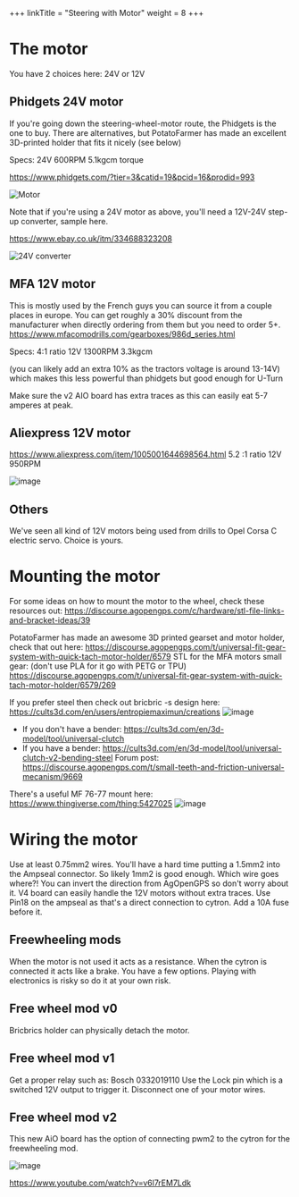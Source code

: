 +++
linkTitle = "Steering with Motor"
weight = 8
+++

# The motor

You have 2 choices here: 24V or 12V

## Phidgets 24V motor
If you're going down the steering-wheel-motor route, the Phidgets is the one to buy. There are alternatives, but PotatoFarmer has made an excellent 3D-printed holder that fits it nicely (see below)

Specs:  24V 600RPM 5.1kgcm torque

https://www.phidgets.com/?tier=3&catid=19&pcid=16&prodid=993

![Motor](../../img/phidgets-motor.png)

Note that if you're using a 24V motor as above, you'll need a 12V-24V step-up converter, sample here.

https://www.ebay.co.uk/itm/334688323208

![24V converter](../../img/step-up-converter.png)

## MFA 12V motor

This is mostly used by the French guys you can source it from a couple places in europe.
You can get roughly a 30% discount from the manufacturer when directly ordering from them but you need to order 5+.
https://www.mfacomodrills.com/gearboxes/986d_series.html

Specs:  4:1 ratio 12V 1300RPM 3.3kgcm 

(you can likely add an extra 10% as the tractors voltage is around 13-14V) which makes this less powerful than phidgets but good enough for U-Turn

Make sure the v2 AIO board has extra traces as this can easily eat 5-7 amperes at peak.

## Aliexpress 12V motor

https://www.aliexpress.com/item/1005001644698564.html
5.2 :1 ratio 12V 950RPM

![image](../../img/aliexpress-12v-motor.png)

## Others
We've seen all kind of 12V motors being used from drills to Opel Corsa C electric servo. Choice is yours.

# Mounting the motor

For some ideas on how to mount the motor to the wheel, check these resources out:
https://discourse.agopengps.com/c/hardware/stl-file-links-and-bracket-ideas/39

PotatoFarmer has made an awesome 3D printed gearset and motor holder, check that out here:
https://discourse.agopengps.com/t/universal-fit-gear-system-with-quick-tach-motor-holder/6579
STL for the MFA motors small gear: (don't use PLA for it go with PETG or TPU)
https://discourse.agopengps.com/t/universal-fit-gear-system-with-quick-tach-motor-holder/6579/269 

If you prefer steel then check out bricbric -s design here: https://cults3d.com/en/users/entropiemaximun/creations 
![image](../../img/steel-motor-mount.png)

* If you don't have a bender: https://cults3d.com/en/3d-model/tool/universal-clutch
* If you have a bender: https://cults3d.com/en/3d-model/tool/universal-clutch-v2-bending-steel
Forum post: https://discourse.agopengps.com/t/small-teeth-and-friction-universal-mecanism/9669

There's a useful MF 76-77 mount here: https://www.thingiverse.com/thing:5427025
![image](../../img/mf-76-77-mount.png)

# Wiring the motor
Use at least 0.75mm2 wires. You'll have a hard time putting a 1.5mm2 into the Ampseal connector. So likely 1mm2 is good enough.
Which wire goes where?! You can invert the direction from AgOpenGPS so don't worry about it.
V4 board can easily handle the 12V motors without extra traces.
Use Pin18 on the ampseal as that's a direct connection to cytron. Add a 10A fuse before it.

## Freewheeling mods

When the motor is not used it acts as a resistance. When the cytron is connected it acts like a brake. You have a few options.
Playing with electronics is risky so do it at your own risk.

## Free wheel mod v0

Bricbrics holder can physically detach the motor.

## Free wheel mod v1

Get a proper relay such as: Bosch 0332019110
Use the Lock pin which is a switched 12V output to trigger it. Disconnect one of your motor wires.

## Free wheel mod v2

This new AiO board has the option of connecting pwm2 to the cytron for the freewheeling mod.

![image](../../img/free-wheel-mod-v2.png)

https://www.youtube.com/watch?v=v6l7rEM7Ldk